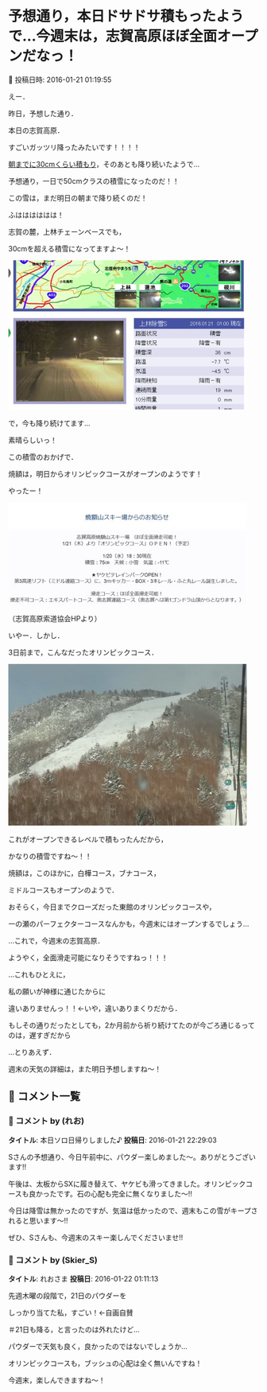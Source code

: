 # 予想通り，本日ドサドサ積もったようで…今週末は，志賀高原ほぼ全面オープンだなっ！

📅 投稿日時: 2016-01-21 01:19:55

えー．


昨日，予想した通り．


本日の志賀高原．


すごいガッツリ降ったみたいです！！！！





[朝までに30cmくらい積もり](https://www.facebook.com/yakebitaiyama/photos/a.133097176785637.26773.116999658395389/923298497765497/?type=3&theater)，そのあとも降り続いたようで…


予想通り，一日で50cmクラスの積雪になったのだ！！


この雪は，まだ明日の朝まで降り続くのだ！


ふはははははは！





志賀の麓，上林チェーンベースでも，


30cmを超える積雪になってますよ～！




![5e09ef399c215c7f0cba285409ac5eed.jpg](images/5e09ef399c215c7f0cba285409ac5eed.jpg)




で，今も降り続けてます…


素晴らしいっ！





この積雪のおかげで．


焼額は，明日からオリンピックコースがオープンのようです！


やったー！




![cd1a8f8c31d2d4c8c84dd99e15ed139d.jpg](images/cd1a8f8c31d2d4c8c84dd99e15ed139d.jpg)







（志賀高原索道協会HPより）





いやー．しかし．


3日前まで，こんなだったオリンピックコース．




![e860256a047f75895b332d9666c8d5a2.jpg](images/e860256a047f75895b332d9666c8d5a2.jpg)




これがオープンできるレベルで積もったんだから，


かなりの積雪ですね～！！





焼額は，このほかに，白樺コース，ブナコース，


ミドルコースもオープンのようで．


おそらく，今日までクローズだった東館のオリンピックコースや，


一の瀬のパーフェクターコースなんかも，今週末にはオープンするでしょう…





…これで，今週末の志賀高原．


ようやく，全面滑走可能になりそうですねっ！！！


…これもひとえに，


私の願いが神様に通じたからに


違いありませんっ！！←いや，違いありまくりだから．


もしその通りだったとしても，2か月前から祈り続けてたのが今ごろ通じるってのは，遅すぎだから





…とりあえず．


週末の天気の詳細は，また明日予想しますね～！

## 💬 コメント一覧

### 💬 コメント by (れお)
**タイトル**: 本日ソロ日帰りしました♪
**投稿日**: 2016-01-21 22:29:03

Sさんの予想通り、今日午前中に、パウダー楽しめました～。ありがとうございます!!



午後は、太板からSXに履き替えて、ヤケビも滑ってきました。オリンピックコースも良かったです。石の心配も完全に無くなりました～!!



今日は降雪は無かったのですが、気温は低かったので、週末もこの雪がキープされると思います～!!



ぜひ、Sさんも、今週末のスキー楽しんでくださいませ!!

### 💬 コメント by (Skier_S)
**タイトル**: れおさま
**投稿日**: 2016-01-22 01:11:13

先週木曜の段階で，21日のパウダーを

しっかり当てた私，すごい！←自画自賛

＃21日も降る，と言ったのは外れたけど…



パウダーで天気も良く，良かったのではないでしょうか…



オリンピックコースも，ブッシュの心配は全く無いんですね！

今週末，楽しんできますね～！

